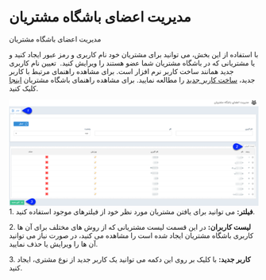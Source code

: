 # مدیریت اعضای باشگاه مشتریان    

مدیریت اعضای باشگاه مشتریان

با استفاده از این بخش، می توانید برای مشتریان خود نام کاربری و رمز عبور ایجاد کنید و یا مشتریانی که در باشگاه مشتریان شما عضو هستند را ویرایش کنید.  تعیین نام کاربری جدید همانند ساخت کاربر نرم افزار است. برای مشاهده راهنمای مرتبط با کاربر جدید، [ساخت کاربر جدید](GroupsManagementAndUsers/Users/Newuser.md) را مطالعه نمایید. برای مشاهده راهنمای باشگاه مشتریان [اینجا](../MajolhayeTakmili/BashgaheMoshtarian.md) کلیک کنید.

![](Customersclubmanagement1.png)  
1\. **فیلتر:** می توانید برای یافتن مشتریان مورد نظر خود از فیلترهای موجود استفاده کنید.

2\. **لیست کاربران:** در این قسمت لیست مشتریانی که از روش های مختلف برای آن ها کاربری باشگاه مشتریان ایجاد شده است را مشاهده می کنید، در صورت نیاز می توانید آن ها را ویرایش یا حذف نمایید.

3\. **کاربر جدید:** با کلیک بر روی این دکمه می توانید یک کاربر جدید از نوع مشتری، ایجاد کنید.